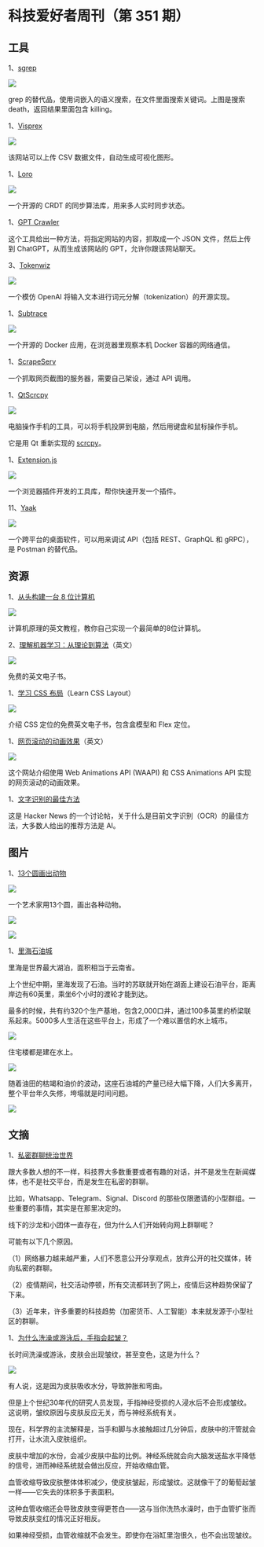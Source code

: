# 科技爱好者周刊（第 351 期）

## 工具

1、[sgrep](https://github.com/arunsupe/semantic-grep)

![](https://cdn.beekka.com/blogimg/asset/202407/bg2024072803.webp)

grep 的替代品，使用词嵌入的语义搜索，在文件里面搜索关键词。上图是搜索 death，返回结果里面包含 killing。

1、[Visprex](https://visprex.com/)

![](https://cdn.beekka.com/blogimg/asset/202411/bg2024111013.webp)

该网站可以上传 CSV 数据文件，自动生成可视化图形。

1、[Loro](https://www.loro.dev/)

![](https://cdn.beekka.com/blogimg/asset/202311/bg2023111321.webp)

一个开源的 CRDT 的同步算法库，用来多人实时同步状态。

1、[GPT Crawler](https://github.com/BuilderIO/gpt-crawler)

这个工具给出一种方法，将指定网站的内容，抓取成一个 JSON 文件，然后上传到 ChatGPT，从而生成该网站的 GPT，允许你跟该网站聊天。

3、[Tokenwiz](https://github.com/1rgs/tokenwiz)

![](https://cdn.beekka.com/blogimg/asset/202311/bg2023111305.webp)

一个模仿 OpenAI 将输入文本进行词元分解（tokenization）的开源实现。

1、[Subtrace](https://github.com/subtrace/subtrace)

![](https://cdn.beekka.com/blogimg/asset/202502/bg2025022206.webp)

一个开源的 Docker 应用，在浏览器里观察本机 Docker 容器的网络通信。

1、[ScrapeServ](https://github.com/goodreasonai/ScrapeServ)

一个抓取网页截图的服务器，需要自己架设，通过 API 调用。

1、[QtScrcpy](https://github.com/barry-ran/QtScrcpy?tab=readme-ov-file)

![](https://cdn.beekka.com/blogimg/asset/202404/bg2024042605.webp)

电脑操作手机的工具，可以将手机投屏到电脑，然后用键盘和鼠标操作手机。

它是用 Qt 重新实现的 [scrcpy](https://github.com/Genymobile/scrcpy)。

1、[Extension.js](https://github.com/cezaraugusto/extension.js)

![](https://cdn.beekka.com/blogimg/asset/202405/bg2024050101.webp)

一个浏览器插件开发的工具库，帮你快速开发一个插件。

11、[Yaak](https://yaak.app/)

![](https://cdn.beekka.com/blogimg/asset/202405/bg2024051606.webp)

一个跨平台的桌面软件，可以用来调试 API（包括 REST、GraphQL 和 gRPC），是 Postman 的替代品。

## 资源

1、[从头构建一台 8 位计算机](https://eater.net/8bit)

![](https://cdn.beekka.com/blogimg/asset/202504/bg2025040402.webp)

计算机原理的英文教程，教你自己实现一个最简单的8位计算机。

2、[理解机器学习：从理论到算法](https://www.cs.huji.ac.il/~shais/UnderstandingMachineLearning/copy.html)（英文）

![](https://cdn.beekka.com/blogimg/asset/202504/bg2025040503.webp)

免费的英文电子书。

1、[学习 CSS 布局](https://book.mixu.net/css/)（Learn CSS Layout）

![](https://cdn.beekka.com/blogimg/asset/202503/bg2025032901.webp)

介绍 CSS 定位的免费英文电子书，包含盒模型和 Flex 定位。

1、[网页滚动的动画效果](https://scroll-driven-animations.style/)（英文）

![](https://cdn.beekka.com/blogimg/asset/202502/bg2025021604.webp)

这个网站介绍使用 Web Animations API (WAAPI) 和 CSS Animations API 实现的网页滚动的动画效果。

1、[文字识别的最佳方法](https://news.ycombinator.com/item?id=43048698)

这是 Hacker News 的一个讨论帖，关于什么是目前文字识别（OCR）的最佳方法，大多数人给出的推荐方法是 AI。

## 图片

1、[13个圆画出动物](https://www.dorithegiant.com/2016/05/13-animals-made-from-13-circles.html)

![](https://cdn.beekka.com/blogimg/asset/202504/bg2025040304.webp)

一个艺术家用13个圆，画出各种动物。

![](https://cdn.beekka.com/blogimg/asset/202504/bg2025040305.webp)

![](https://cdn.beekka.com/blogimg/asset/202504/bg2025040306.webp)

1、[里海石油城](https://www.cnn.com/2024/11/06/climate/oil-rocks-neft-daslari-caspian-sea-city/index.html)

里海是世界最大湖泊，面积相当于云南省。

上个世纪中期，里海发现了石油。当时的苏联就开始在湖面上建设石油平台，距离岸边有60英里，乘坐6个小时的渡轮才能到达。

最多的时候，共有约320个生产基地，包含2,000口井，通过100多英里的桥梁联系起来。5000多人生活在这些平台上，形成了一个难以置信的水上城市。 

![](https://cdn.beekka.com/blogimg/asset/202411/bg2024111007.webp)

住宅楼都是建在水上。

![](https://cdn.beekka.com/blogimg/asset/202411/bg2024111008.webp)

随着油田的枯竭和油价的波动，这座石油城的产量已经大幅下降，人们大多离开，整个平台年久失修，垮塌就是时间问题。

![](https://cdn.beekka.com/blogimg/asset/202411/bg2024111009.webp)

## 文摘

1、[私密群聊统治世界](https://sriramk.com/group-chats-rule-the-world)

跟大多数人想的不一样，科技界大多数重要或者有趣的对话，并不是发生在新闻媒体，也不是社交平台，而是发生在私密的群聊。

比如，Whatsapp、Telegram、Signal、Discord 的那些仅限邀请的小型群组。一些重要的事情，其实是在那里决定的。

线下的沙龙和小团体一直存在，但为什么人们开始转向网上群聊呢？

可能有以下几个原因。

（1）网络暴力越来越严重，人们不愿意公开分享观点，放弃公开的社交媒体，转向私密的群聊。

（2）疫情期间，社交活动停顿，所有交流都转到了网上，疫情后这种趋势保留了下来。

（3）近年来，许多重要的科技趋势（加密货币、人工智能）本来就发源于小型社区的群聊。

1、[为什么洗澡或游泳后，手指会起皱？](https://theconversation.com/why-do-fingers-get-wrinkly-after-a-long-bath-or-swim-a-biomedical-engineer-explains-204726)

长时间洗澡或游泳，皮肤会出现皱纹，甚至变色，这是为什么？

![](https://cdn.beekka.com/blogimg/asset/202308/bg2023083007.webp)

有人说，这是因为皮肤吸收水分，导致肿胀和弯曲。

但是上个世纪30年代的研究人员发现，手指神经受损的人浸水后不会形成皱纹。这说明，皱纹原因与皮肤反应无关，而与神经系统有关。

现在，科学界的主流解释是，当手和脚与水接触超过几分钟后，皮肤中的汗管就会打开，让水流入皮肤组织。

皮肤中增加的水份，会减少皮肤中盐的比例。神经系统就会向大脑发送盐水平降低的信号，进而神经系统就会做出反应，开始收缩血管。

血管收缩导致皮肤整体体积减少，使皮肤皱起，形成皱纹。这就像干了的葡萄起皱一样——它失去的体积多于表面积。

这种血管收缩还会导致皮肤变得更苍白——这与当你洗热水澡时，由于血管扩张而导致皮肤变红的情况正好相反。

如果神经受损，血管收缩就不会发生。即使你在浴缸里泡很久，也不会出现皱纹。

